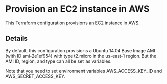 # Provision an EC2 instance in AWS
This Terraform configuration provisions an EC2 instance in AWS.

## Details
By default, this configuration provisions a Ubuntu 14.04 Base Image AMI (with ID ami-2e1ef954) with type t2.micro in the us-east-1 region. But the AMI ID, region, and type can all be set as variables.

Note that you need to set environment variables AWS_ACCESS_KEY_ID and AWS_SECRET_ACCESS_KEY.
